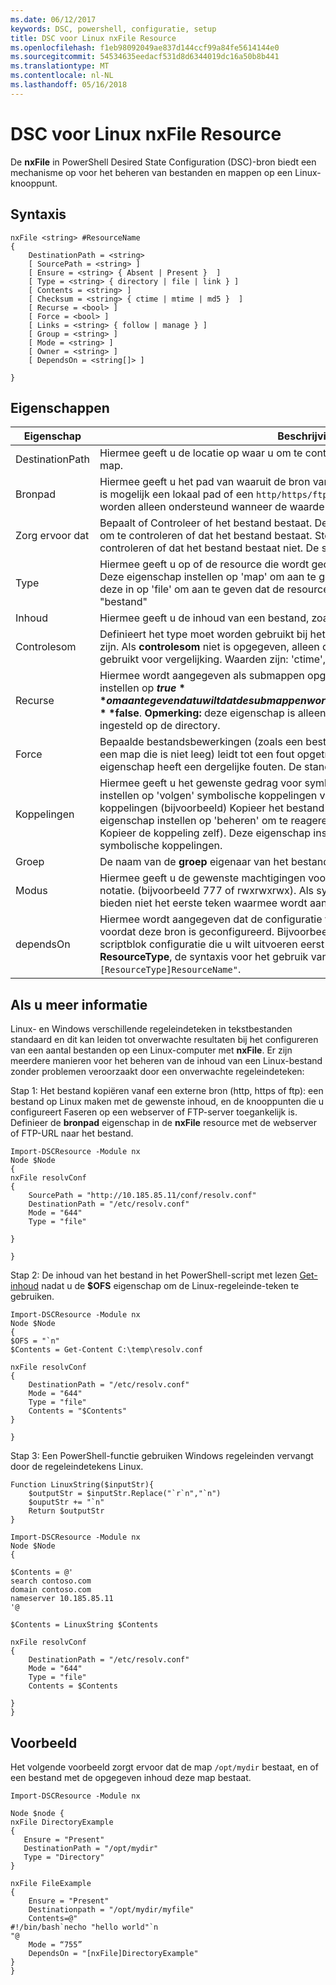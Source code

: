 ```yaml
---
ms.date: 06/12/2017
keywords: DSC, powershell, configuratie, setup
title: DSC voor Linux nxFile Resource
ms.openlocfilehash: f1eb98092049ae837d144ccf99a84fe5614144e0
ms.sourcegitcommit: 54534635eedacf531d8d6344019dc16a50b8b441
ms.translationtype: MT
ms.contentlocale: nl-NL
ms.lasthandoff: 05/16/2018
---
```

# <a name="dsc-for-linux-nxfile-resource"></a>DSC voor Linux nxFile Resource

De **nxFile** in PowerShell Desired State Configuration (DSC)-bron biedt een mechanisme op voor het beheren van bestanden en mappen op een Linux-knooppunt.

## <a name="syntax"></a>Syntaxis

```
nxFile <string> #ResourceName
{
    DestinationPath = <string>
    [ SourcePath = <string> ]
    [ Ensure = <string> { Absent | Present }  ]
    [ Type = <string> { directory | file | link } ]
    [ Contents = <string> ]
    [ Checksum = <string> { ctime | mtime | md5 }  ]
    [ Recurse = <bool> ]
    [ Force = <bool> ]
    [ Links = <string> { follow | manage } ]
    [ Group = <string> ]
    [ Mode = <string> ]
    [ Owner = <string> ]
    [ DependsOn = <string[]> ]

}
```

## <a name="properties"></a>Eigenschappen

|  Eigenschap |  Beschrijving |
|---|---|
| DestinationPath| Hiermee geeft u de locatie op waar u om te controleren of de status voor een bestand of map.|
| Bronpad| Hiermee geeft u het pad van waaruit de bron van het bestand of map kopiëren. Dit pad is mogelijk een lokaal pad of een `http/https/ftp` URL. Externe `http/https/ftp` URL's worden alleen ondersteund wanneer de waarde van de **Type** eigenschap bestand is.|
| Zorg ervoor dat| Bepaalt of Controleer of het bestand bestaat. Deze eigenschap instellen op 'Aanwezig' om te controleren of dat het bestand bestaat. Stel deze in op 'Ontbreekt' om te controleren of dat het bestand bestaat niet. De standaardwaarde is 'Aanwezig'.|
| Type| Hiermee geeft u op of de resource die wordt geconfigureerd een map of een bestand is. Deze eigenschap instellen op 'map' om aan te geven dat de resource een map is. Stel deze in op 'file' om aan te geven dat de resource een bestand is. De standaardwaarde is "bestand"|
| Inhoud| Hiermee geeft u de inhoud van een bestand, zoals een bepaalde tekenreeks.|
| Controlesom| Definieert het type moet worden gebruikt bij het bepalen of twee bestanden hetzelfde zijn. Als **controlesom** niet is opgegeven, alleen de naam van bestand of map wordt gebruikt voor vergelijking. Waarden zijn: 'ctime', 'mtime' of 'md5'.|
| Recurse| Hiermee wordt aangegeven als submappen opgenomen worden. Deze eigenschap instellen op **$true** om aan te geven dat u wilt dat de submappen worden opgenomen. De standaardwaarde is **$false**. **Opmerking:** deze eigenschap is alleen geldig wanneer de **Type** eigenschap is ingesteld op de directory.|
| Force| Bepaalde bestandsbewerkingen (zoals een bestand te overschrijven of verwijderen van een map die is niet leeg) leidt tot een fout opgetreden. Met behulp van de **Force** eigenschap heeft een dergelijke fouten. De standaardwaarde is **$false**.|
| Koppelingen| Hiermee geeft u het gewenste gedrag voor symbolische koppelingen. Deze eigenschap instellen op 'volgen' symbolische koppelingen volgen en reageren op de doel-koppelingen (bijvoorbeeld) Kopieer het bestand in plaats van de koppeling). Deze eigenschap instellen op 'beheren' om te reageren op de koppeling (bijvoorbeeld) Kopieer de koppeling zelf). Deze eigenschap instellen op 'negeren' om door te negeren symbolische koppelingen.|
| Groep| De naam van de **groep** eigenaar van het bestand of map.|
| Modus| Hiermee geeft u de gewenste machtigingen voor de resource octaal of symbolische-notatie. (bijvoorbeeld 777 of rwxrwxrwx). Als symbolische notatie wordt gebruikt, bieden niet het eerste teken waarmee wordt aangegeven van de map of bestand.|
| dependsOn | Hiermee wordt aangegeven dat de configuratie van een andere resource uitvoeren moet voordat deze bron is geconfigureerd. Bijvoorbeeld, als de **ID** van de resource is scriptblok configuratie die u wilt uitvoeren eerst **ResourceName** en het type **ResourceType**, de syntaxis voor het gebruik van deze de eigenschap is `DependsOn = "[ResourceType]ResourceName"`.|

## <a name="additional-information"></a>Als u meer informatie


Linux- en Windows verschillende regeleindeteken in tekstbestanden standaard en dit kan leiden tot onverwachte resultaten bij het configureren van een aantal bestanden op een Linux-computer met __nxFile__. Er zijn meerdere manieren voor het beheren van de inhoud van een Linux-bestand zonder problemen veroorzaakt door een onverwachte regeleindeteken:

Stap 1: Het bestand kopiëren vanaf een externe bron (http, https of ftp): een bestand op Linux maken met de gewenste inhoud, en de knooppunten die u configureert Faseren op een webserver of FTP-server toegankelijk is. Definieer de __bronpad__ eigenschap in de __nxFile__ resource met de webserver of FTP-URL naar het bestand.

```
Import-DSCResource -Module nx
Node $Node
{
nxFile resolvConf
{
    SourcePath = "http://10.185.85.11/conf/resolv.conf"
    DestinationPath = "/etc/resolv.conf"
    Mode = "644"
    Type = "file"

}

}
```


Stap 2: De inhoud van het bestand in het PowerShell-script met lezen [Get-inhoud](https://technet.microsoft.com/library/hh849787.aspx) nadat u de __$OFS__ eigenschap om de Linux-regeleinde-teken te gebruiken.


```
Import-DSCResource -Module nx
Node $Node
{
$OFS = "`n"
$Contents = Get-Content C:\temp\resolv.conf

nxFile resolvConf
{
    DestinationPath = "/etc/resolv.conf"
    Mode = "644"
    Type = "file"
    Contents = "$Contents"
}

}
```


Stap 3: Een PowerShell-functie gebruiken Windows regeleinden vervangt door de regeleindetekens Linux.

```
Function LinuxString($inputStr){
    $outputStr = $inputStr.Replace("`r`n","`n")
    $ouputStr += "`n"
    Return $outputStr
}

Import-DSCResource -Module nx
Node $Node
{

$Contents = @'
search contoso.com
domain contoso.com
nameserver 10.185.85.11
'@

$Contents = LinuxString $Contents

nxFile resolvConf
{
    DestinationPath = "/etc/resolv.conf"
    Mode = "644"
    Type = "file"
    Contents = $Contents

}
}
```

## <a name="example"></a>Voorbeeld

Het volgende voorbeeld zorgt ervoor dat de map `/opt/mydir` bestaat, en of een bestand met de opgegeven inhoud deze map bestaat.

```
Import-DSCResource -Module nx

Node $node {
nxFile DirectoryExample
{
   Ensure = "Present"
   DestinationPath = "/opt/mydir"
   Type = "Directory"
}

nxFile FileExample
{
    Ensure = "Present"
    Destinationpath = "/opt/mydir/myfile"
    Contents=@"
#!/bin/bash`necho "hello world"`n
"@
    Mode = “755”
    DependsOn = "[nxFile]DirectoryExample"
}
}
```